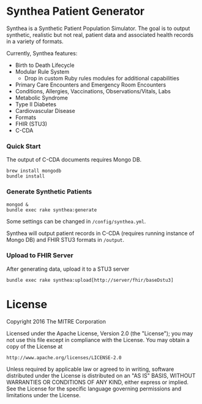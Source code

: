 # Synthea Patient Generator

Synthea is a Synthetic Patient Population Simulator. The goal is to output synthetic, realistic but not real, patient data and associated health records in a variety of formats.

Currently, Synthea features:
- Birth to Death Lifecycle
- Modular Rule System
  - Drop in custom Ruby rules modules for additional capabilities
- Primary Care Encounters and Emergency Room Encounters
- Conditions, Allergies, Vaccinations, Observations/Vitals, Labs
- Metabolic Syndrome
 - Type II Diabetes
 - Cardiovascular Disease
- Formats
 - FHIR (STU3)
 - C-CDA

### Quick Start
The output of C-CDA documents requires Mongo DB.
```
brew install mongodb
bundle install
```

### Generate Synthetic Patients
```
mongod &
bundle exec rake synthea:generate
```
Some settings can be changed in `/config/synthea.yml`.

Synthea will output patient records in C-CDA (requires running instance of Mongo DB) and FHIR STU3 formats in `/output`.

### Upload to FHIR Server
After generating data, upload it to a STU3 server
```
bundle exec rake synthea:upload[http://server/fhir/baseDstu3]
```

# License

Copyright 2016 The MITRE Corporation

Licensed under the Apache License, Version 2.0 (the "License");
you may not use this file except in compliance with the License.
You may obtain a copy of the License at

    http://www.apache.org/licenses/LICENSE-2.0

Unless required by applicable law or agreed to in writing, software
distributed under the License is distributed on an "AS IS" BASIS,
WITHOUT WARRANTIES OR CONDITIONS OF ANY KIND, either express or implied.
See the License for the specific language governing permissions and
limitations under the License.
